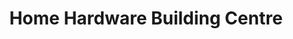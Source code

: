 ---
title: "Home Hardware Building Centre"
url: /lakefield/home-hardware-building-centre/
shop: doityourself
---